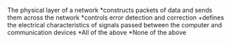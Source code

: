 The physical layer of a network
*constructs packets of data and sends them across the network
*controls error detection and correction
+defines the electrical characteristics of signals passed between the computer and communication devices
*All of the above
*None of the above
